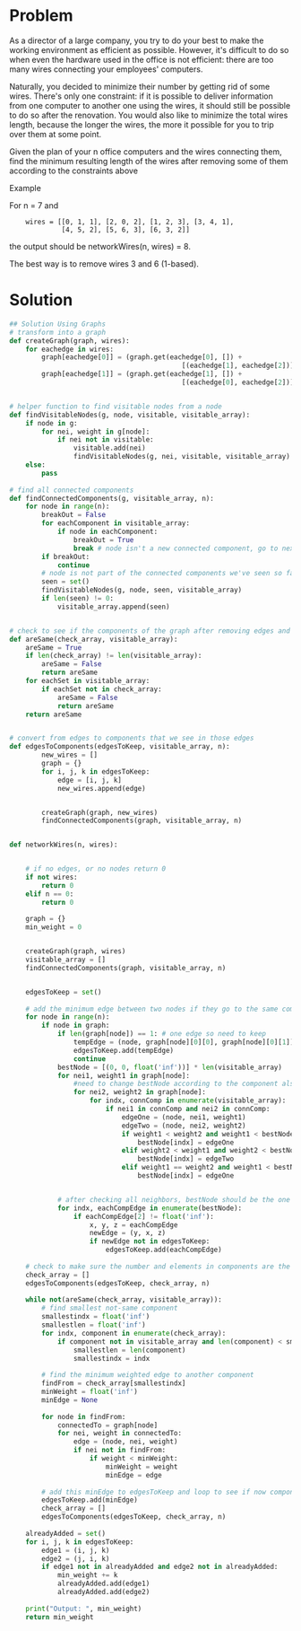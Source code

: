 # Problem
As a director of a large company, you try to do your best to make the working environment as efficient as possible. However, it's difficult to do so when even the hardware used in the office is not efficient: there are too many wires connecting your employees' computers.

Naturally, you decided to minimize their number by getting rid of some wires. There's only one constraint: if it is possible to deliver information from one computer to another one using the wires, it should still be possible to do so after the renovation. You would also like to minimize the total wires length, because the longer the wires, the more it possible for you to trip over them at some point.

Given the plan of your n office computers and the wires connecting them, find the minimum resulting length of the wires after removing some of them according to the constraints above

Example

For n = 7 and

        wires = [[0, 1, 1], [2, 0, 2], [1, 2, 3], [3, 4, 1],  
                 [4, 5, 2], [5, 6, 3], [6, 3, 2]]
         
the output should be networkWires(n, wires) = 8.



The best way is to remove wires 3 and 6 (1-based).

# Solution
```python
## Solution Using Graphs
# transform into a graph 
def createGraph(graph, wires):
    for eachedge in wires:
        graph[eachedge[0]] = (graph.get(eachedge[0], []) + 
                                           [(eachedge[1], eachedge[2])])
        graph[eachedge[1]] = (graph.get(eachedge[1], []) + 
                                           [(eachedge[0], eachedge[2])])


# helper function to find visitable nodes from a node
def findVisitableNodes(g, node, visitable, visitable_array):
    if node in g:
        for nei, weight in g[node]:
            if nei not in visitable:
                visitable.add(nei)
                findVisitableNodes(g, nei, visitable, visitable_array)
    else:
        pass
      
# find all connected components
def findConnectedComponents(g, visitable_array, n):
    for node in range(n):
        breakOut = False
        for eachComponent in visitable_array:
            if node in eachComponent:
                breakOut = True
                break # node isn't a new connected component, go to next node
        if breakOut:
            continue
        # node is not part of the connected components we've seen so far
        seen = set()
        findVisitableNodes(g, node, seen, visitable_array)
        if len(seen) != 0:
            visitable_array.append(seen)


# check to see if the components of the graph after removing edges and original components are the same
def areSame(check_array, visitable_array):
    areSame = True
    if len(check_array) != len(visitable_array):
        areSame = False
        return areSame
    for eachSet in visitable_array:
        if eachSet not in check_array:
            areSame = False
            return areSame
    return areSame


# convert from edges to components that we see in those edges        
def edgesToComponents(edgesToKeep, visitable_array, n):
        new_wires = []
        graph = {}
        for i, j, k in edgesToKeep:
            edge = [i, j, k]
            new_wires.append(edge)


        createGraph(graph, new_wires)
        findConnectedComponents(graph, visitable_array, n)


def networkWires(n, wires):


    # if no edges, or no nodes return 0
    if not wires:
        return 0
    elif n == 0:
        return 0
      
    graph = {}
    min_weight = 0


    createGraph(graph, wires)
    visitable_array = []
    findConnectedComponents(graph, visitable_array, n)


    edgesToKeep = set()
    
    # add the minimum edge between two nodes if they go to the same component
    for node in range(n):
        if node in graph:
            if len(graph[node]) == 1: # one edge so need to keep
                tempEdge = (node, graph[node][0][0], graph[node][0][1])
                edgesToKeep.add(tempEdge)
                continue
            bestNode = [(0, 0, float('inf'))] * len(visitable_array)
            for nei1, weight1 in graph[node]:
                #need to change bestNode according to the component also, each edge might be to a different component. 
                for nei2, weight2 in graph[node]:
                    for indx, connComp in enumerate(visitable_array):
                        if nei1 in connComp and nei2 in connComp:
                            edgeOne = (node, nei1, weight1)
                            edgeTwo = (node, nei2, weight2)
                            if weight1 < weight2 and weight1 < bestNode[indx][2]:
                                bestNode[indx] = edgeOne
                            elif weight2 < weight1 and weight2 < bestNode[indx][2]:
                                bestNode[indx] = edgeTwo
                            elif weight1 == weight2 and weight1 < bestNode[indx][2]:
                                bestNode[indx] = edgeOne


            # after checking all neighbors, bestNode should be the one with lowest weight edge
            for indx, eachCompEdge in enumerate(bestNode):
                if eachCompEdge[2] != float('inf'):
                    x, y, z = eachCompEdge
                    newEdge = (y, x, z)
                    if newEdge not in edgesToKeep:
                        edgesToKeep.add(eachCompEdge)
                    
    # check to make sure the number and elements in components are the same after removing edges
    check_array = []
    edgesToComponents(edgesToKeep, check_array, n)
      
    while not(areSame(check_array, visitable_array)):
        # find smallest not-same component
        smallestindx = float('inf')
        smallestlen = float('inf')
        for indx, component in enumerate(check_array):
            if component not in visitable_array and len(component) < smallestlen:
                smallestlen = len(component)
                smallestindx = indx
        
        # find the minimum weighted edge to another component
        findFrom = check_array[smallestindx]
        minWeight = float('inf')
        minEdge = None
        
        for node in findFrom:
            connectedTo = graph[node]
            for nei, weight in connectedTo:
                edge = (node, nei, weight)
                if nei not in findFrom:
                    if weight < minWeight:
                        minWeight = weight
                        minEdge = edge
        
        # add this minEdge to edgesToKeep and loop to see if now components are the same
        edgesToKeep.add(minEdge)
        check_array = []
        edgesToComponents(edgesToKeep, check_array, n)
    
    alreadyAdded = set()
    for i, j, k in edgesToKeep:
        edge1 = (i, j, k)
        edge2 = (j, i, k)
        if edge1 not in alreadyAdded and edge2 not in alreadyAdded:
            min_weight += k
            alreadyAdded.add(edge1)
            alreadyAdded.add(edge2)
                              
    print("Output: ", min_weight)
    return min_weight
```
